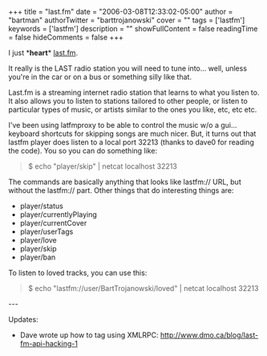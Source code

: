+++
title = "last.fm"
date = "2006-03-08T12:33:02-05:00"
author = "bartman"
authorTwitter = "barttrojanowski"
cover = ""
tags = ['lastfm']
keywords = ['lastfm']
description = ""
showFullContent = false
readingTime = false
hideComments = false
+++

<p>I just *<b>heart</b>* <a href=http://www.last.fm/user/BartTrojanowski/>last.fm</a>.</p>

<p>It really is the LAST radio station you will need to tune into... well, unless you're in the car or on a bus or something silly like that.</p>

<p>Last.fm is a streaming internet radio station that learns to what you listen to.  It also allows you to listen to stations tailored to other people, or listen to particular types of music, or artists similar to the ones you like, etc, etc etc.</p>

<p>I've been using latfmproxy to be able to control the music w/o a gui... keyboard shortcuts for skipping songs are much nicer.  But, it turns out that lastfm player does listen to a local port 32213 (thanks to dave0 for reading the code).  You so you can do something like:</p>
<blockquote>
        $ echo "player/skip" | netcat localhost 32213
</blockquote>

<p>The commands are basically anything that looks like lastfm:// URL, but without the lastfm:// part.  Other things that do interesting things are:<p>
<ul>
<li>player/status
<li>player/currentlyPlaying
<li>player/currentCover
<li>player/userTags
<li>player/love
<li>player/skip
<li>player/ban
</ul>

<p>To listen to loved tracks, you can use this:</p>
<blockquote>
        $ echo "lastfm://user/BartTrojanowski/loved" | netcat localhost 32213
</blockquote>

<p>
---
</p>

<p>
Updates:
<ul>
<li>
Dave wrote up how to tag using XMLRPC: <a href=http://www.dmo.ca/blog/last-fm-api-hacking-1>http://www.dmo.ca/blog/last-fm-api-hacking-1</a>
</ul>
</p>